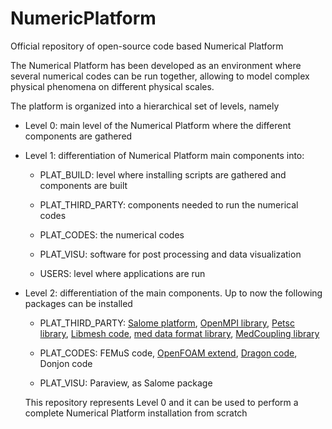 # NumericPlatform
Official repository of open-source code based Numerical Platform

The Numerical Platform has been developed as an environment where several numerical
codes can be run together, allowing to model complex physical phenomena on different
physical scales. 

The platform is organized into a hierarchical set of levels, namely

* Level 0: main level of the Numerical Platform where the different components are gathered

* Level 1: differentiation of Numerical Platform main components into:

  * PLAT_BUILD: level where installing scripts are gathered and components are built

  * PLAT_THIRD_PARTY: components needed to run the numerical codes

  * PLAT_CODES: the numerical codes

  * PLAT_VISU: software for post processing and data visualization

  * USERS: level where applications are run
  
* Level 2: differentiation of the main components. Up to now the following packages can be installed

  * PLAT_THIRD_PARTY: 
      [Salome platform](http://www.salome-platform.org/),
      [OpenMPI library](https://www.open-mpi.org/),
      [Petsc library](https://www.mcs.anl.gov/petsc/),
      [Libmesh code](http://libmesh.github.io/),
      [med data format library](http://www.salome-platform.org/user-section/about/med),
      [MedCoupling library](http://docs.salome-platform.org/latest/dev/MEDCoupling/index.html)

  * PLAT_CODES:
      FEMuS code,
      [OpenFOAM extend](https://openfoamwiki.net/index.php/Main_Page),
      [Dragon code](http://www.oecd-nea.org/tools/abstract/detail/uscd1234/),
      Donjon code
      
  * PLAT_VISU:
      Paraview, as Salome package
  
  This repository represents Level 0 and it can be used to perform a complete Numerical Platform installation from scratch
